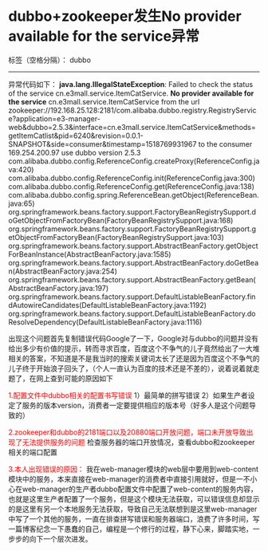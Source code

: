 ﻿# dubbo+zookeeper发生No provider available for the service异常

标签（空格分隔）： dubbo

---

异常代码如下：
**java.lang.IllegalStateException**: Failed to check the status of the service cn.e3mall.service.ItemCatService. **No provider available for the service** cn.e3mall.service.ItemCatService from the url zookeeper://192.168.25.128:2181/com.alibaba.dubbo.registry.RegistryService?application=e3-manager-web&dubbo=2.5.3&interface=cn.e3mall.service.ItemCatService&methods=getItemCatlist&pid=6240&revision=0.0.1-SNAPSHOT&side=consumer&timestamp=1518769931967 to the consumer 169.254.200.97 use dubbo version 2.5.3
	com.alibaba.dubbo.config.ReferenceConfig.createProxy(ReferenceConfig.java:420)
	com.alibaba.dubbo.config.ReferenceConfig.init(ReferenceConfig.java:300)
	com.alibaba.dubbo.config.ReferenceConfig.get(ReferenceConfig.java:138)
	com.alibaba.dubbo.config.spring.ReferenceBean.getObject(ReferenceBean.java:65)
	org.springframework.beans.factory.support.FactoryBeanRegistrySupport.doGetObjectFromFactoryBean(FactoryBeanRegistrySupport.java:168)
	org.springframework.beans.factory.support.FactoryBeanRegistrySupport.getObjectFromFactoryBean(FactoryBeanRegistrySupport.java:103)
	org.springframework.beans.factory.support.AbstractBeanFactory.getObjectForBeanInstance(AbstractBeanFactory.java:1585)
	org.springframework.beans.factory.support.AbstractBeanFactory.doGetBean(AbstractBeanFactory.java:254)
	org.springframework.beans.factory.support.AbstractBeanFactory.getBean(AbstractBeanFactory.java:197)
	org.springframework.beans.factory.support.DefaultListableBeanFactory.findAutowireCandidates(DefaultListableBeanFactory.java:1192)
	org.springframework.beans.factory.support.DefaultListableBeanFactory.doResolveDependency(DefaultListableBeanFactory.java:1116)
	
	
出现这个问题首先复制错误代码Google了一下，Google对与dubbo的问题并没有给出多少有价值的提示，转而寻求百度，百度这个不争气的儿子竟然给出了一大堆相关的答案，不知道是不是我当时的搜索关键词太长了还是因为百度这个不争气的儿子终于开始浪子回头了，（个人一直认为百度的技术还是不差的），说着说着就走题了，在网上查到可能的原因如下

<font color="red">1.配置文件中dubbo相关的配置书写错误</font>
        1）最简单的拼写错误
        2）如果生产者设定了服务的版本version，消费者一定要提供相应的版本号（好多人是这个问题导致的）
        
<font color="red">2.zookeeper和dubbo的2181端口以及20880端口开放问题，端口未开放导致出现了无法提供服务的问题</font>
检查服务器的端口开放情况，查看dubbo和zookeeper相关的端口配置

<font color="red">3.本人出现错误的原因：</font>
我在web-manager模块的web层中要用到web-content模块中的服务，本来直接在web-manager的消费者中直接引用就好，但是一不小心在web-manager的生产者dubbo配置文件中配置了web-content的服务内容，也就是这里生产者配置了一个服务，但是这个模块无法获取，可以错误信息却显示的是这里有另一个本地服务无法获取，导致自己无法联想到是这里web-manager中写了一个其他的服务，一直在排查拼写错误和服务器端口，浪费了许多时间，写一篇博客纪念一下愚蠢的自己，编程是一个修行的过程，静下心来，脚踏实地，一步步的向下一个层次进发。



